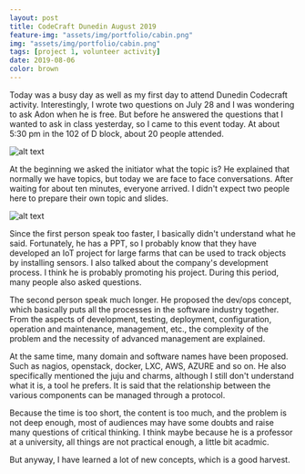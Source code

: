 ```yaml
---
layout: post
title: CodeCraft Dunedin August 2019
feature-img: "assets/img/portfolio/cabin.png"
img: "assets/img/portfolio/cabin.png"
tags: [project 1, volunteer activity]
date: 2019-08-06
color: brown
---
```


Today was a busy day as well as my first day to attend Dunedin Codecraft activity. Interestingly, I wrote two questions on July 28 and I was wondering to ask Adon when he is free. But before he answered the questions that I wanted to ask in class yesterday, so I came to this event today. At about 5:30 pm in the 102 of D block, about 20 people attended. 

![alt text](https://github.com/aemooooon/app/blob/master/assets/img/p/020.png?raw=true "what the question I want to ask")

At the beginning we asked the initiator what the topic is? He explained that normally we have topics, but today we are face to face conversations. After waiting for about ten minutes, everyone arrived. I didn't expect two people here to prepare their own topic and slides.

![alt text](https://github.com/aemooooon/app/blob/master/assets/img/p/018.png?raw=true "Codecraft presentation")

Since the first person speak too faster, I basically didn't understand what he said. Fortunately, he has a PPT, so I probably know that they have developed an IoT project for large farms that can be used to track objects by installing sensors. I also talked about the company's development process. I think he is probably promoting his project. During this period, many people also asked questions.

The second person speak much longer. He proposed the dev/ops concept, which basically puts all the processes in the software industry together. From the aspects of development, testing, deployment, configuration, operation and maintenance, management, etc., the complexity of the problem and the necessity of advanced management are explained. 

At the same time, many domain and software names have been proposed. Such as nagios, openstack, docker, LXC, AWS, AZURE and so on. He also specifically mentioned the juju and charms, although I still don't understand what it is, a tool he prefers. It is said that the relationship between the various components can be managed through a protocol. 

Because the time is too short, the content is too much, and the problem is not deep enough, most of audiences may have some doubts and raise many questions of critical thinking. I think maybe because he is a professor at a university, all things are not practical enough, a little bit acadmic. 

But anyway, I have learned a lot of new concepts, which is a good harvest.

